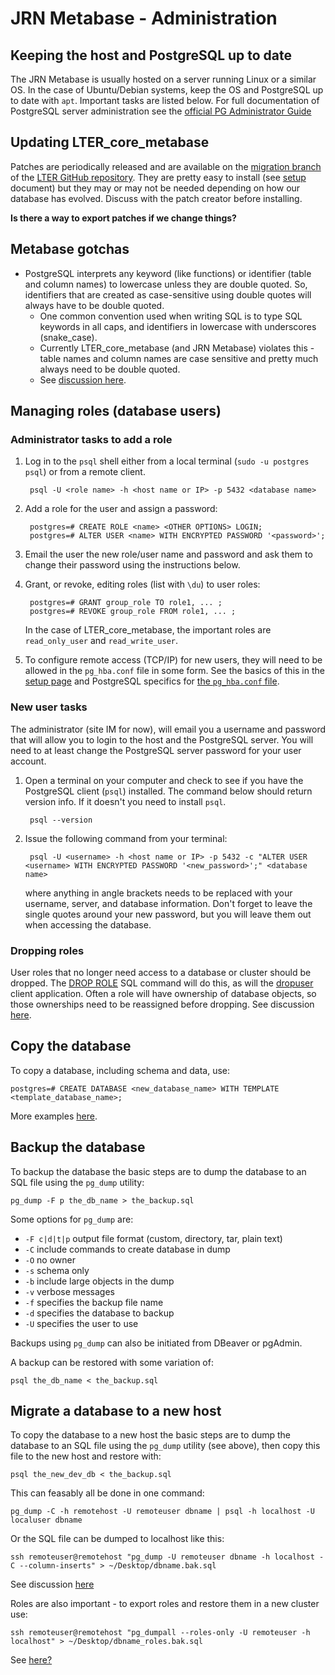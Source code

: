 # JRN Metabase - Administration

## Keeping the host and PostgreSQL up to date

The JRN Metabase is usually hosted on a server running Linux or a similar OS. In the case of Ubuntu/Debian systems, keep the OS and PostgreSQL up to date with `apt`. Important tasks are listed below. For full documentation of PostgreSQL server administration see the [official PG Administrator Guide](https://www.postgresql.org/docs/current/admin.html)

## Updating LTER_core_metabase

Patches are periodically released and are available on the [migration branch]() of the [LTER GitHub repository](https://lter.github.io/LTER-core-metabase/). They are pretty easy to install (see [setup](jrn_metabase_setup.md) document) but they may or may not be needed depending on how our database has evolved. Discuss with the patch creator before installing. 

**Is there a way to export patches if we change things?**

## Metabase gotchas

* PostgreSQL interprets any keyword (like functions) or identifier (table and column names) to lowercase unless they are double quoted. So, identifiers that are created as case-sensitive using double quotes will always have to be double quoted.
    - One common convention used when writing SQL is to type SQL keywords in all caps, and identifiers in lowercase with underscores (snake_case).
    - Currently LTER_core_metabase (and JRN Metabase) violates this - table names and column names are case sensitive and pretty much always need to be double quoted.
    - See [discussion here](https://stackoverflow.com/questions/2878248/postgresql-naming-conventions).

## Managing roles (database users)

### Administrator tasks to add a role

1. Log in to the `psql` shell either from a local terminal (`sudo -u postgres psql`) or from a remote client.

        psql -U <role name> -h <host name or IP> -p 5432 <database name>

2. Add a role for the user and assign a password:

        postgres=# CREATE ROLE <name> <OTHER OPTIONS> LOGIN;
        postgres=# ALTER USER <name> WITH ENCRYPTED PASSWORD '<password>';

3. Email the user the new role/user name and password and ask them to change their password using the instructions below.

4. Grant, or revoke, editing roles (list with `\du`) to user roles:

        postgres=# GRANT group_role TO role1, ... ;
        postgres=# REVOKE group_role FROM role1, ... ;

    In the case of LTER_core_metabase, the important roles are `read_only_user` and `read_write_user`.

5. To configure remote access (TCP/IP) for new users, they will need to be allowed in the `pg_hba.conf` file in some form. See the basics of this in the [setup page](jrn_metabase_setup.md) and PostgreSQL specifics for [the `pg_hba.conf` file](https://www.postgresql.org/docs/current/auth-pg-hba-conf.html).

### New user tasks

The administrator (site IM for now), will email you a username and password that will allow you to login to the host and the PostgreSQL server. You will need to at least change the PostgreSQL server password for your user account.

1. Open a terminal on your computer and check to see if you have the PostgreSQL client (`psql`) installed. The command below should return version info. If it doesn't you need to install `psql`.

        psql --version

2. Issue the following command from your terminal:

        psql -U <username> -h <host name or IP> -p 5432 -c "ALTER USER <username> WITH ENCRYPTED PASSWORD '<new_password>';" <database name>

    where anything in angle brackets needs to be replaced with your username, server, and database information. Don't forget to leave the single quotes around your new password, but you will leave them out when accessing the database.

### Dropping roles

User roles that no longer need access to a database or cluster should be dropped. The [DROP ROLE](https://www.postgresql.org/docs/current/sql-droprole.html) SQL command will do this, as will the [dropuser](https://www.postgresql.org/docs/current/app-dropuser.html) client application. Often a role will have ownership of database objects, so those ownerships need to be reassigned before dropping. See discussion [here](https://www.postgresql.org/docs/current/role-removal.html).

## Copy the database

To copy a database, including schema and data, use:

    postgres=# CREATE DATABASE <new_database_name> WITH TEMPLATE <template_database_name>;

More examples [here](https://www.postgresqltutorial.com/postgresql-copy-database/).

## Backup the database

To backup the database the basic steps are to dump the database to an SQL file using the `pg_dump` utility:

    pg_dump -F p the_db_name > the_backup.sql 

Some options for `pg_dump` are:

* `-F c|d|t|p` output file format (custom, directory, tar, plain text)
* `-C` include commands to create database in dump
* `-O` no owner
* `-s` schema only
* `-b` include large objects in the dump
* `-v` verbose messages
* `-f` specifies the backup file name
* `-d` specifies the database to backup
* `-U` specifies the user to use

Backups using `pg_dump` can also be initiated from DBeaver or pgAdmin. 

A backup can be restored with some variation of:

    psql the_db_name < the_backup.sql

## Migrate a database to a new host

To copy the database to a new host the basic steps are to dump the database to an SQL file using the `pg_dump` utility (see above), then copy this file to the new host and restore with:

    psql the_new_dev_db < the_backup.sql

This can feasably all be done in one command:

    pg_dump -C -h remotehost -U remoteuser dbname | psql -h localhost -U localuser dbname

Or the SQL file can be dumped to localhost like this:

    ssh remoteuser@remotehost "pg_dump -U remoteuser dbname -h localhost -C --column-inserts" > ~/Desktop/dbname.bak.sql

See discussion [here](https://stackoverflow.com/questions/1237725/copying-postgresql-database-to-another-server)

Roles are also important - to export roles and restore them in a new cluster use:

    ssh remoteuser@remotehost "pg_dumpall --roles-only -U remoteuser -h localhost" > ~/Desktop/dbname_roles.bak.sql

See [here?](https://stackoverflow.com/questions/16618627/pg-dump-vs-pg-dumpall-which-one-to-use-to-database-backups)
